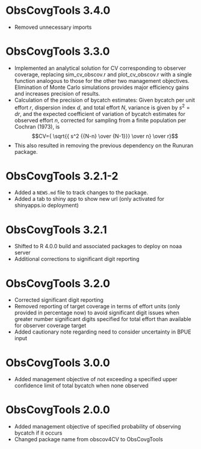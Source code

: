 # ObsCovgTools 3.4.0

* Removed unnecessary imports

# ObsCovgTools 3.3.0

* Implemented an analytical solution for CV corresponding to observer coverage, replacing sim_cv_obscov.r and plot_cv_obscov.r with a single function analogous to those for the other two management objectives. Elimination of Monte Carlo simulations provides major efficiency gains and increases precision of results.
* Calculation of the precision of bycatch estimates:
Given bycatch per unit effort $r$, dispersion index $d$, and total effort $N$, variance is given by $s^2=dr$, 
and the expected coefficient of variation of bycatch estimates for observed effort $n$, corrected for sampling from a finite population per Cochran (1973), is 
$$CV={ \sqrt{{ s^2 {{N-n} \over {N-1}}} \over n} \over r}$$
* This also resulted in removing the previous dependency on the Runuran package.


# ObsCovgTools 3.2.1-2

* Added a `NEWS.md` file to track changes to the package.
* Added a tab to shiny app to show new url (only activated for shinyapps.io deployment)


# ObsCovgTools 3.2.1

* Shifted to R 4.0.0 build and associated packages to deploy on noaa server
* Additional corrections to significant digit reporting 


# ObsCovgTools 3.2.0

* Corrected significant digit reporting 
* Removed reporting of target coverage in terms of effort units (only provided in percentage now) to avoid significant digit issues when greater number significant digits specified for total effort than available for observer coverage target
* Added cautionary note regarding need to consider uncertainty in BPUE input


# ObsCovgTools 3.0.0

* Added management objective of not exceeding a specified upper confidence limit of total bycatch  when none observed



# ObsCovgTools 2.0.0

* Added management objective of specified probability of observing bycatch if it occurs 
* Changed package name from obscov4CV to ObsCovgTools
